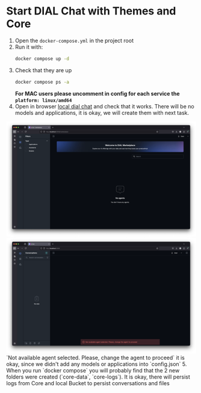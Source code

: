 # Start DIAL Chat with Themes and Core

1. Open the `docker-compose.yml` in the project root
2. Run it with:
    ```bash
    docker compose up -d
    ```
3. Check that they are up 
    ```bash
    docker compose ps -a
    ```
    **For MAC users please uncomment in config for each service the `platform: linux/amd64`**
4. Open in browser [local dial chat](http://localhost:3000/marketplace) and check that it works. There will be no models
and applications, it is okay, we will create them with next task.
<img src="_screenshots/marketplace.png">
<img src="_screenshots/chat.png">
`Not available agent selected. Please, change the agent to proceed` it is okay, since we didn't add any models or applications into `config.json`
5. When you run `docker compose` you will probably find that the 2 new folders were created (`core-data`, `core-logs`). It is okay, there will persist logs from Core and local Bucket to persist conversations and files
